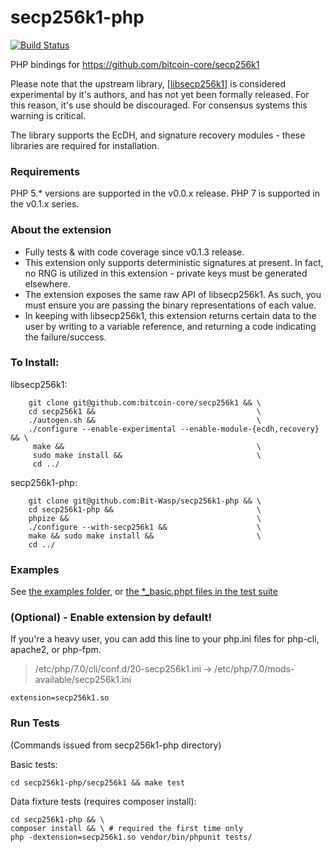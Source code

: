 # secp256k1-php

[![Build Status](https://travis-ci.org/Bit-Wasp/secp256k1-php.svg?branch=master)](https://travis-ci.org/Bit-Wasp/secp256k1-php)

PHP bindings for https://github.com/bitcoin-core/secp256k1

Please note that the upstream library, [[libsecp256k1](https://github.com/bitcoin-core/secp256k1)] is considered 
experimental by it's authors, and has not yet been formally released. For this reason, it's use should be 
discouraged. For consensus systems this warning is critical.

The library supports the EcDH, and signature recovery modules - these libraries are required for installation.

### Requirements
PHP 5.* versions are supported in the v0.0.x release.
PHP 7 is supported in the v0.1.x series. 

### About the extension
  - Fully tests & with code coverage since v0.1.3 release.
  - This extension only supports deterministic signatures at present. In fact, no RNG is utilized in this extension - private keys must be generated elsewhere. 
  - The extension exposes the same raw API of libsecp256k1. As such, you must ensure you are passing the binary representations of each value.   
  - In keeping with libsecp256k1, this extension returns certain data to the user by writing to a variable reference, and returning a code indicating the failure/success.
  
### To Install:

libsecp256k1:
```
    git clone git@github.com:bitcoin-core/secp256k1 && \
    cd secp256k1 &&                                    \
    ./autogen.sh &&                                    \
    ./configure --enable-experimental --enable-module-{ecdh,recovery} && \
     make &&                                           \
     sudo make install &&                              \
     cd ../
```

secp256k1-php:
```
    git clone git@github.com:Bit-Wasp/secp256k1-php && \
    cd secp256k1-php &&                                \
    phpize &&                                          \ 
    ./configure --with-secp256k1 &&                    \  
    make && sudo make install &&                       \
    cd ../
```

### Examples

See [the examples folder](./examples), or [the *_basic.phpt files in the test suite](./secp256k1/tests) 

### (Optional) - Enable extension by default!
If you're a heavy user, you can add this line to your php.ini files for php-cli, apache2, or php-fpm. 

> /etc/php/7.0/cli/conf.d/20-secp256k1.ini -> /etc/php/7.0/mods-available/secp256k1.ini
```
extension=secp256k1.so
```

### Run Tests

(Commands issued from secp256k1-php directory)

Basic tests:

    cd secp256k1-php/secp256k1 && make test

Data fixture tests (requires composer install):

    cd secp256k1-php && \
    composer install && \ # required the first time only
    php -dextension=secp256k1.so vendor/bin/phpunit tests/
